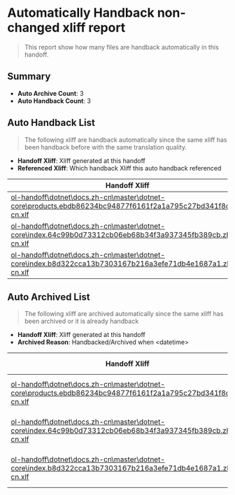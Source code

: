 # Automatically Handback non-changed xliff report
> This report show how many files are handback automatically in this handoff.

## Summary
* **Auto Archive Count**: 3
* **Auto Handback Count**: 3

## Auto Handback List
> The following xliff are handback automatically since the same xliff has been handback before with the same translation quality.

* **Handoff Xliff**: Xliff generated at this handoff
* **Referenced Xliff**: Which handback Xliff this auto handback referenced

| Handoff Xliff | Referenced Xliff | 
| --- | --- | 
| [ol-handoff\dotnet\docs.zh-cn\master\dotnet-core\products.ebdb86234bc94877f6161f2a1a795c27bd341f8c.zh-cn.xlf](https://github.com/dotnet/docs.handoff/blob/6e616ac23a1c3fca0714a66d6e68113a1db26bbf/ol-handoff/dotnet/docs.zh-cn/master/dotnet-core/products.ebdb86234bc94877f6161f2a1a795c27bd341f8c.zh-cn.xlf) | [ol-handback\dotnet\docs.zh-cn\master\ht-p1\products.ebdb86234bc94877f6161f2a1a795c27bd341f8c.zh-cn.xlf](https://github.com/dotnet/docs.handback/blob/3afa9f9fd2cdabcf7e32e9bfe837295a8eae51c8/ol-handback/dotnet/docs.zh-cn/master/ht-p1/products.ebdb86234bc94877f6161f2a1a795c27bd341f8c.zh-cn.xlf) | 
| [ol-handoff\dotnet\docs.zh-cn\master\dotnet-core\index.64c99b0d73312cb06eb68b34f3a937345fb389cb.zh-cn.xlf](https://github.com/dotnet/docs.handoff/blob/6e616ac23a1c3fca0714a66d6e68113a1db26bbf/ol-handoff/dotnet/docs.zh-cn/master/dotnet-core/index.64c99b0d73312cb06eb68b34f3a937345fb389cb.zh-cn.xlf) | [ol-handback\dotnet\docs.zh-cn\master\ht-p1\index.64c99b0d73312cb06eb68b34f3a937345fb389cb.zh-cn.xlf](https://github.com/dotnet/docs.handback/blob/3afa9f9fd2cdabcf7e32e9bfe837295a8eae51c8/ol-handback/dotnet/docs.zh-cn/master/ht-p1/index.64c99b0d73312cb06eb68b34f3a937345fb389cb.zh-cn.xlf) | 
| [ol-handoff\dotnet\docs.zh-cn\master\dotnet-core\index.b8d322cca13b7303167b216a3efe71db4e1687a1.zh-cn.xlf](https://github.com/dotnet/docs.handoff/blob/6e616ac23a1c3fca0714a66d6e68113a1db26bbf/ol-handoff/dotnet/docs.zh-cn/master/dotnet-core/index.b8d322cca13b7303167b216a3efe71db4e1687a1.zh-cn.xlf) | [ol-handback\dotnet\docs.zh-cn\master\ht-p1\index.b8d322cca13b7303167b216a3efe71db4e1687a1.zh-cn.xlf](https://github.com/dotnet/docs.handback/blob/695698c9759541bd5f95848000d79d642bcbe27e/ol-handback/dotnet/docs.zh-cn/master/ht-p1/index.b8d322cca13b7303167b216a3efe71db4e1687a1.zh-cn.xlf) | 

## Auto Archived List
> The following xliff are archived automatically since the same xliff has been archived or it is already handback

* **Handoff Xliff**: Xliff generated at this handoff
* **Archived Reason**: Handbacked/Archived when &lt;datetime&gt;

| Handoff Xliff | Archived Reason | 
| --- | --- | 
| [ol-handoff\dotnet\docs.zh-cn\master\dotnet-core\products.ebdb86234bc94877f6161f2a1a795c27bd341f8c.zh-cn.xlf](https://github.com/dotnet/docs.handoff/blob/6e616ac23a1c3fca0714a66d6e68113a1db26bbf/ol-handoff/dotnet/docs.zh-cn/master/dotnet-core/products.ebdb86234bc94877f6161f2a1a795c27bd341f8c.zh-cn.xlf) | Archived when 16/11/18 07:26 | 
| [ol-handoff\dotnet\docs.zh-cn\master\dotnet-core\index.64c99b0d73312cb06eb68b34f3a937345fb389cb.zh-cn.xlf](https://github.com/dotnet/docs.handoff/blob/6e616ac23a1c3fca0714a66d6e68113a1db26bbf/ol-handoff/dotnet/docs.zh-cn/master/dotnet-core/index.64c99b0d73312cb06eb68b34f3a937345fb389cb.zh-cn.xlf) | Archived when 16/11/18 07:26 | 
| [ol-handoff\dotnet\docs.zh-cn\master\dotnet-core\index.b8d322cca13b7303167b216a3efe71db4e1687a1.zh-cn.xlf](https://github.com/dotnet/docs.handoff/blob/6e616ac23a1c3fca0714a66d6e68113a1db26bbf/ol-handoff/dotnet/docs.zh-cn/master/dotnet-core/index.b8d322cca13b7303167b216a3efe71db4e1687a1.zh-cn.xlf) | Archived when 16/11/18 07:26 | 

